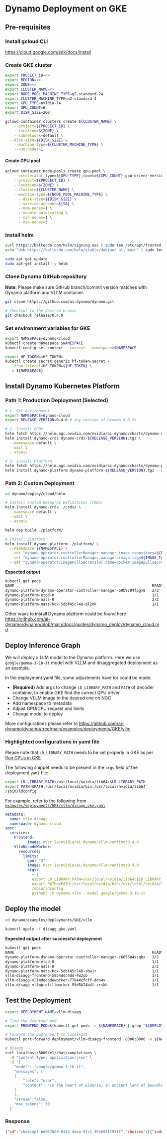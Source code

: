 # Dynamo Deployment on GKE

## Pre-requisites

### Install gcloud CLI
https://cloud.google.com/sdk/docs/install 

### Create GKE cluster

```bash
export PROJECT_ID=<>
export REGION=<>
export ZONE=<>
export CLUSTER_NAME=<>
export NODE_POOL_MACHINE_TYPE=g2-standard-24
export CLUSTER_MACHINE_TYPE=n2-standard-4
export GPU_TYPE=nvidia-l4
export GPU_COUNT=6
export DISK_SIZE=200

gcloud container clusters create ${CLUSTER_NAME} \
 	--project=${PROJECT_ID} \
 	--location=${ZONE} \
	--subnetwork=default \
  --disk-size=${DISK_SIZE} \
	--machine-type=${CLUSTER_MACHINE_TYPE} \
 	--num-nodes=1
```

#### Create GPU pool

```bash
gcloud container node-pools create gpu-pool \
 	--accelerator type=${GPU_TYPE},count=${GPU_COUNT},gpu-driver-version=latest \
 	--project=${PROJECT_ID} \
 	--location=${ZONE} \
 	--cluster=${CLUSTER_NAME} \
	--machine-type=${NODE_POOL_MACHINE_TYPE} \
      --disk-size=${DISK_SIZE} \
      --service-account=${SA} \
      --num-nodes=1 \
      --enable-autoscaling \
      --min-nodes=1 \
      --max-nodes=3
```

###  Install helm

```bash
curl https://baltocdn.com/helm/signing.asc | sudo tee /etc/apt/trusted.gpg.d/helm.asc > /dev/null
echo "deb https://baltocdn.com/helm/stable/debian/ all main" | sudo tee /etc/apt/sources.list.d/helm-stable-debian.list

sudo apt-get update
sudo apt-get install -y helm
```

###  Clone Dynamo GitHub repository

**Note:** Please make sure GitHub branch/commit version matches with Dynamo platform and VLLM container. 

```bash
git clone https://github.com/ai-dynamo/dynamo.git

# Checkout to the desired branch
git checkout release/0.4.0
```

###  Set environment variables for GKE

```bash
export NAMESPACE=dynamo-cloud
kubectl create namespace $NAMESPACE
kubectl config set-context --current --namespace=$NAMESPACE

export HF_TOKEN=<HF_TOKEN>
kubectl create secret generic hf-token-secret \
  --from-literal=HF_TOKEN=${HF_TOKEN} \
  -n ${NAMESPACE}
```

## Install Dynamo Kubernetes Platform

### Path 1: Production Deployment (Selected)

```bash
# 1. Set environment
export NAMESPACE=dynamo-cloud
export RELEASE_VERSION=0.4.0 # any version of Dynamo 0.3.2+

# 2. Install CRDs
helm fetch https://helm.ngc.nvidia.com/nvidia/ai-dynamo/charts/dynamo-crds-${RELEASE_VERSION}.tgz
helm install dynamo-crds dynamo-crds-${RELEASE_VERSION}.tgz \
  --namespace default \
  --wait \
  --atomic

# 3. Install Platform
helm fetch https://helm.ngc.nvidia.com/nvidia/ai-dynamo/charts/dynamo-platform-${RELEASE_VERSION}.tgz
helm install dynamo-platform dynamo-platform-${RELEASE_VERSION}.tgz --namespace ${NAMESPACE}
```

### Path 2: Custom Deployment

```bash
cd dynamo/deploy/cloud/helm

# Install Custom Resource Definitions (CRDs)
helm install dynamo-crds ./crds/ \
  --namespace default \
  --wait \
  --atomic

helm dep build ./platform/

# Install platform
helm install dynamo-platform ./platform/ \
  --namespace ${NAMESPACE} \
  --set "dynamo-operator.controllerManager.manager.image.repository=${DOCKER_SERVER}/dynamo-operator" \
  --set "dynamo-operator.controllerManager.manager.image.tag=${IMAGE_TAG}" \
  --set "dynamo-operator.imagePullSecrets[0].name=docker-imagepullsecret"
```

**Expected output**

```bash
kubectl get pods
NAME                                                              READY   STATUS             RESTARTS   AGE
dynamo-platform-dynamo-operator-controller-manager-69b9794fpgv9   2/2     Running            0          4m27s
dynamo-platform-etcd-0                                            1/1     Running            0          4m27s
dynamo-platform-nats-0                                            2/2     Running            0          4m27s
dynamo-platform-nats-box-5dbf45c748-ql2nk                         1/1     Running            0          4m27s
```

Other ways to install Dynamo platform could be found here https://github.com/ai-dynamo/dynamo/blob/main/docs/guides/dynamo_deploy/dynamo_cloud.md 

## Deploy Inference Graph

We will deploy a LLM model to the Dynamo platform. Here we use `google/gemma-3-1b-it` model with VLLM and disaggregated deployment as an example. 

In the deployment yaml file, some adjustments have to/ could be made:

- **(Required)** Add args to change `LD_LIBRARY_PATH` and `PATH` of decoder container, to enable GKE find the correct GPU driver
- Change VLLM  image to the desired one on NGC
- Add namespace to metadata
- Adjust GPU/CPU request and limits
- Change model to deploy

More configurations please refer to https://github.com/ai-dynamo/dynamo/tree/main/examples/deployments/GKE/vllm

### Highlighted configurations in yaml file
Please note that `LD_LIBRARY_PATH` needs to be set properly in GKE as per [Run GPUs in GKE](https://cloud.google.com/kubernetes-engine/docs/how-to/gpus)

The following snippet needs to be present in the `args` field of the deployment `yaml` file:

```bash
export LD_LIBRARY_PATH=/usr/local/nvidia/lib64:$LD_LIBRARY_PATH
export PATH=$PATH:/usr/local/nvidia/bin:/usr/local/nvidia/lib64
/sbin/ldconfig
```

For example, refer to the following from [`examples/deployments/GKE/vllm/disagg_gke.yaml`](./vllm/disagg_gke.yaml)

```yaml
metadata:
  name: vllm-disagg
  namespace: dynamo-cloud
spec:
  services:
    Frontend:
          image: nvcr.io/nvidia/ai-dynamo/vllm-runtime:0.4.0
    VllmDecodeWorker:
​​      resources:
        limits:
          gpu: "3"
          image: nvcr.io/nvidia/ai-dynamo/vllm-runtime:0.4.0
          args:
            - |
            export LD_LIBRARY_PATH=/usr/local/nvidia/lib64:$LD_LIBRARY_PATH
            export PATH=$PATH:/usr/local/nvidia/bin:/usr/local/nvidia/lib64
            /sbin/ldconfig
            python3 -m dynamo.vllm --model google/gemma-3-1b-it
```

## Deploy the model

```bash
cd dynamo/examples/deployments/GKE/vllm

kubectl apply -f disagg_gke.yaml
```

**Expected output after successful deployment**

```bash
kubectl get pods
NAME                                                              READY   STATUS    RESTARTS   AGE
dynamo-platform-dynamo-operator-controller-manager-c665684ssqkx   2/2     Running   0          65m
dynamo-platform-etcd-0                                            1/1     Running   0          65m
dynamo-platform-nats-0                                            2/2     Running   0          65m
dynamo-platform-nats-box-5dbf45c748-rbwjr                         1/1     Running   0          65m
vllm-disagg-frontend-5954ddc4dd-4w2cb                             1/1     Running   0          11m
vllm-disagg-vllmdecodeworker-77844cfcff-ddn4v                     1/1     Running   0          11m
vllm-disagg-vllmprefillworker-55d5b74b4f-zrskh                    1/1     Running   0          11m
```

## Test the Deployment

```bash
export DEPLOYMENT_NAME=vllm-disagg

# Find the frontend pod
export FRONTEND_POD=$(kubectl get pods -n ${NAMESPACE} | grep "${DEPLOYMENT_NAME}-frontend" | sort -k1 | tail -n1 | awk '{print $1}')

# Forward the pod's port to localhost
kubectl port-forward deployment/vllm-disagg-frontend  8000:8000 -n ${NAMESPACE}

# disagg
curl localhost:8000/v1/chat/completions \
  -H "Content-Type: application/json" \
  -d '{
    "model": "google/gemma-3-1b-it",
    "messages": [
    {
        "role": "user",
        "content": "In the heart of Eldoria, an ancient land of boundless magic and mysterious creatures, lies the long-forgotten city of Aeloria. Once a beacon of knowledge and power, Aeloria was buried beneath the shifting sands of time, lost to the world for centuries. You are an intrepid explorer, known for your unparalleled curiosity and courage, who has stumbled upon an ancient map hinting at ests that Aeloria holds a secret so profound that it has the potential to reshape the very fabric of reality. Your journey will take you through treacherous deserts, enchanted forests, and across perilous mountain ranges. Your Task: Character Background: Develop a detailed background for your character. Describe their motivations for seeking out Aeloria, their skills and weaknesses, and any personal connections to the ancient city or its legends. Are they driven by a quest for knowledge, a search for lost familt clue is hidden."
    }
    ],
    "stream":false,
    "max_tokens": 30
  }'
```

### Response

```json
{"id":"chatcmpl-bd0670d9-0342-4eea-97c1-99b69f1f931f","choices":[{"index":0,"message":{"content":"Okay, here’s a detailed character background for your intrepid explorer, tailored to fit the premise of Aeloria, with a focus on a","refusal":null,"tool_calls":null,"role":"assistant","function_call":null,"audio":null},"finish_reason":"stop","logprobs":null}],"created":1756336263,"model":"google/gemma-3-1b-it","service_tier":null,"system_fingerprint":null,"object":"chat.completion","usage":{"prompt_tokens":190,"completion_tokens":29,"total_tokens":219,"prompt_tokens_details":null,"completion_tokens_details":null}}
```

